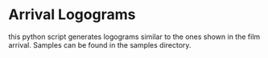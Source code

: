 # Arrival Logograms

this python script generates logograms similar to the ones shown in the film arrival. 
Samples can be found in the samples directory. 
